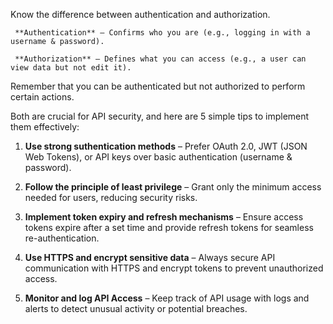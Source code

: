 Know the difference between authentication and authorization.

     **Authentication** – Confirms who you are (e.g., logging in with a username & password).
   
     **Authorization** – Defines what you can access (e.g., a user can view data but not edit it).

Remember that you can be authenticated but not authorized to perform certain actions.

Both are crucial for API security, and here are 5 simple tips to implement them effectively:

1) **Use strong suthentication methods** – Prefer OAuth 2.0, JWT (JSON Web Tokens), or API keys over basic authentication (username & password).

2) **Follow the principle of least privilege** – Grant only the minimum access needed for users, reducing security risks.

3) **Implement token expiry and refresh mechanisms** – Ensure access tokens expire after a set time and provide refresh tokens for seamless re-authentication.

4) **Use HTTPS and encrypt sensitive data** – Always secure API communication with HTTPS and encrypt tokens to prevent unauthorized access.

5) **Monitor and log API Access** – Keep track of API usage with logs and alerts to detect unusual activity or potential breaches.
